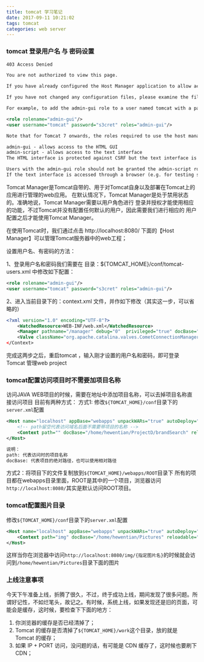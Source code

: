 ```yaml
---
title: tomcat 学习笔记
date: 2017-09-11 10:21:02
tags: tomcat
categories: web server
---
```


### tomcat 登录用户名 与 密码设置
``` xml
403 Access Denied

You are not authorized to view this page.

If you have already configured the Host Manager application to allow access and you have used your browsers back button, used a saved book-mark or similar then you may have triggered the cross-site request forgery (CSRF) protection that has been enabled for the HTML interface of the Host Manager application. You will need to reset this protection by returning to the main Host Manager page. Once you return to this page, you will be able to continue using the Host Manager application's HTML interface normally. If you continue to see this access denied message, check that you have the necessary permissions to access this application.

If you have not changed any configuration files, please examine the file conf/tomcat-users.xml in your installation. That file must contain the credentials to let you use this webapp.

For example, to add the admin-gui role to a user named tomcat with a password of s3cret, add the following to the config file listed above.

<role rolename="admin-gui"/>
<user username="tomcat" password="s3cret" roles="admin-gui"/>

Note that for Tomcat 7 onwards, the roles required to use the host manager application were changed from the single admin role to the following two roles. You will need to assign the role(s) required for the functionality you wish to access.

admin-gui - allows access to the HTML GUI
admin-script - allows access to the text interface
The HTML interface is protected against CSRF but the text interface is not. To maintain the CSRF protection:

Users with the admin-gui role should not be granted the admin-script role.
If the text interface is accessed through a browser (e.g. for testing since this interface is intended for tools not humans) then the browser must be closed afterwards to terminate the session.
```
Tomcat Manager是Tomcat自带的、用于对Tomcat自身以及部署在Tomcat上的应用进行管理的web应用。
在默认情况下，Tomcat Manager是处于禁用状态的。准确地说，Tomcat Manager需要以用户角色进行
登录并授权才能使用相应的功能，不过Tomcat并没有配置任何默认的用户，因此需要我们进行相应的
用户配置之后才能使用Tomcat Manager。

在使用Tomcat时，我们通过点击 http://localhost:8080/ 下面的【Host Manager】可以管理Tomcat服务器中的web工程；

设置用户名、有密码的方法：

1、登录用户名和密码我们需要在 目录：${TOMCAT_HOME}/conf/tomcat-users.xml 中修改如下配置：
``` xml
<role rolename="admin-gui"/>
<user username="tomcat" password="s3cret" roles="admin-gui"/>
```

2、进入当前目录下的：context.xml 文件，并作如下修改（其实这一步，可以省略的）
``` xml
<?xml version="1.0" encoding="UTF-8"?>
    <WatchedResource>WEB-INF/web.xml</WatchedResource>
    <Manager pathname="/manager" debug="0"  privileged="true" docBase="${TOMCAT_HOME}/webapps/manager" />
    <Valve className="org.apache.catalina.valves.CometConnectionManagerValve" />
</Context> 
```

完成这两步之后，重启tomcat ，输入刚才设置的用户名和密码，即可登录Tomcat 管理web project


### tomcat配置访问项目时不需要加项目名称
访问JAVA WEB项目的时候，需要在地址中添加项目名称，可以去掉项目名称直接访问项目
目前有两种方式：
方式1: 修改`${TOMCAT_HOME}/conf`目录下的`server.xml`配置
``` xml
<Host name="localhost" appBase="webapps" unpackWARs="true" autoDeploy="true">
	<!-- path留空代表访问域名后面不需要带项目的名称 -->
	<Context path="" docBase="/home/hewentian/ProjectD/brandSearch" reloadable="true" />
</Host>

说明：
path: 代表访问时的项目名称
docBase: 代表项目的绝对路径，也可以使用相对路径
```

方式2：将项目下的文件复制放到`${TOMCAT_HOME}/webapps/ROOT`目录下
所有的项目都在webapps目录里面，ROOT是其中的一个项目，浏览器访问`http://localhost:8080/`其实是默认访问ROOT项目。


### tomcat配置图片目录
修改`${TOMCAT_HOME}/conf`目录下的`server.xml`配置
``` xml
<Host name="localhost" appBase="webapps" unpackWARs="true" autoDeploy="true">
	<Context path="img" docBase="/home/hewentian/Pictures" reloadable="false" ></Context>
</Host>
```
这样当你在浏览器中访问`http://localhost:8080/img/{指定图片名}`的时候就会访问到`/home/hewentian/Pictures`目录下面的图片


### 上线注意事项
今天下午准备上线，折腾了很久，不过，终于成功上线，期间发现了很多问题。所谓好记性，不如烂笔头，故记之。有时候，系统上线，如果发现还是旧的页面，可能会是缓存，这时候，要检查下下面的地方：
1. 你浏览器的缓存是否已经清掉了；
2. Tomcat 的缓存是否清掉了`${TOMCAT_HOME}/work`这个目录，放的就是 Tomcat 的缓存；
3. 如果 IP + PORT 访问，没问题的话，有可能是 CDN 缓存了，这时候也要刷下 CDN；

